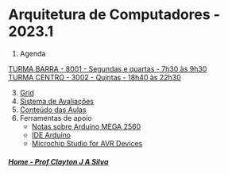 # Arquitetura de Computadores - 2023.1

1. Agenda

[TURMA BARRA - 8001 - Segundas e quartas - 7h30 às 9h30](agendaArquiteturaBarra.md)   
[TURMA CENTRO - 3002 - Quintas - 18h40 às 22h30](agendaArquiteturaCentro.md)

3. [Grid](arq_aulas/Grid_Arquitetura.md)
4. [Sistema de Avaliações](/./avaliacoes.md)
5. [Conteúdo das Aulas](arq_aulas.md)
6. Ferramentas de apoio
   * [Notas sobre Arduíno MEGA 2560](arduino.md)  
   * [IDE Arduíno](https://www.arduino.cc/en/software)
   * [Microchip Studio for AVR Devices](https://www.microchip.com/en-us/tools-resources/develop/microchip-studio#Downloads)  
  
##### [Home - Prof Clayton J A Silva](/./index.md)
